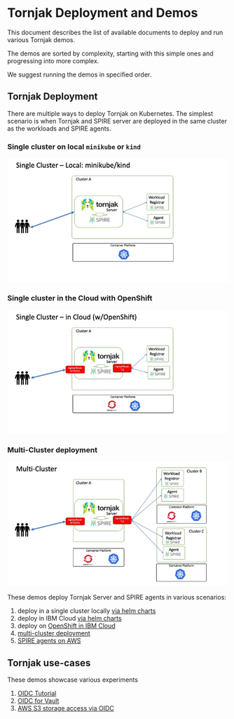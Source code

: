 # Tornjak Deployment and Demos
This document describes the list of available documents to deploy and
run various Tornjak demos.

The demos are sorted by complexity,
starting with this simple ones and progressing into more complex.

We suggest running the demos in specified order.

## Tornjak Deployment
There are multiple ways to deploy Tornjak on Kubernetes.
The simplest scenario is when Tornjak and SPIRE server
are deployed in the same cluster as the workloads and SPIRE agents.

### Single cluster on local `minikube` or `kind`
![single cluster on minikube or kind](imgs/single_cluster_local.jpg)

### Single cluster in the Cloud with OpenShift
![single cluster on OpenShift](imgs/single_cluster_openshift.jpg)

### Multi-Cluster deployment
![multi-cluster](imgs/multi_cluster.jpg)

These demos deploy Tornjak Server and SPIRE agents in various scenarios:
1. deploy in a single cluster locally [via helm charts](./spire-helm.md)
2. deploy in IBM Cloud [via helm charts](./spire-helm.md)
3. deploy on [OpenShift in IBM Cloud](./spire-on-openshift.md)
4. [multi-cluster deployment](./spire-multi-cluster.md)
5. [SPIRE agents on AWS](./spire-on-aws.md)

## Tornjak use-cases
These demos showcase various experiments
1. [OIDC Tutorial](./spire-oidc-tutorial.md)
2. [OIDC for Vault](./spire-oidc-vault.md)
3. [AWS S3 storage access via OIDC](./spire-oidc-aws-s3.md)
